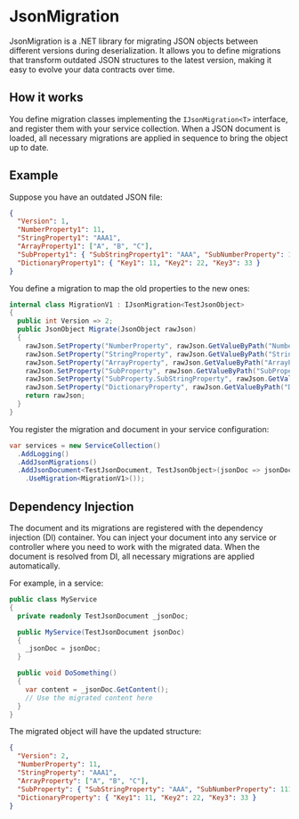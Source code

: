 
# JsonMigration

JsonMigration is a .NET library for migrating JSON objects between different versions during deserialization. It allows you to define migrations that transform outdated JSON structures to the latest version, making it easy to evolve your data contracts over time.

## How it works

You define migration classes implementing the `IJsonMigration<T>` interface, and register them with your service collection. When a JSON document is loaded, all necessary migrations are applied in sequence to bring the object up to date.

## Example

Suppose you have an outdated JSON file:

```json
{
  "Version": 1,
  "NumberProperty1": 11,
  "StringProperty1": "AAA1",
  "ArrayProperty1": ["A", "B", "C"],
  "SubProperty1": { "SubStringProperty1": "AAA", "SubNumberProperty": 111 },
  "DictionaryProperty1": { "Key1": 11, "Key2": 22, "Key3": 33 }
}
```

You define a migration to map the old properties to the new ones:

```csharp
internal class MigrationV1 : IJsonMigration<TestJsonObject>
{
  public int Version => 2;
  public JsonObject Migrate(JsonObject rawJson)
  {
    rawJson.SetProperty("NumberProperty", rawJson.GetValueByPath("NumberProperty1"));
    rawJson.SetProperty("StringProperty", rawJson.GetValueByPath("StringProperty1"));
    rawJson.SetProperty("ArrayProperty", rawJson.GetValueByPath("ArrayProperty1"));
    rawJson.SetProperty("SubProperty", rawJson.GetValueByPath("SubProperty1"));
    rawJson.SetProperty("SubProperty.SubStringProperty", rawJson.GetValueByPath("SubProperty1.SubStringProperty1"));
    rawJson.SetProperty("DictionaryProperty", rawJson.GetValueByPath("DictionaryProperty1"));
    return rawJson;
  }
}
```

You register the migration and document in your service configuration:

```csharp
var services = new ServiceCollection()
  .AddLogging()
  .AddJsonMigrations()
  .AddJsonDocument<TestJsonDocument, TestJsonObject>(jsonDoc => jsonDoc
    .UseMigration<MigrationV1>());
```

## Dependency Injection

The document and its migrations are registered with the dependency injection (DI) container. You can inject your document into any service or controller where you need to work with the migrated data. When the document is resolved from DI, all necessary migrations are applied automatically.

For example, in a service:

```csharp
public class MyService
{
  private readonly TestJsonDocument _jsonDoc;

  public MyService(TestJsonDocument jsonDoc)
  {
    _jsonDoc = jsonDoc;
  }

  public void DoSomething()
  {
    var content = _jsonDoc.GetContent();
    // Use the migrated content here
  }
}
```

The migrated object will have the updated structure:

```json
{
  "Version": 2,
  "NumberProperty": 11,
  "StringProperty": "AAA1",
  "ArrayProperty": ["A", "B", "C"],
  "SubProperty": { "SubStringProperty": "AAA", "SubNumberProperty": 111 },
  "DictionaryProperty": { "Key1": 11, "Key2": 22, "Key3": 33 }
}
```
